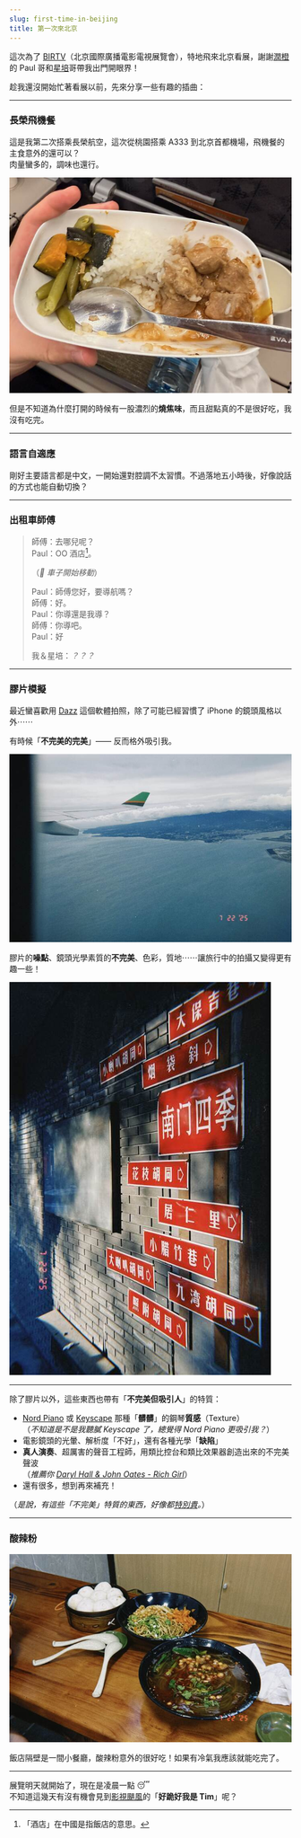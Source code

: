 ```yaml
---
slug: first-time-in-beijing
title: 第一次來北京
---
```

這次為了 [BIRTV](https://www.birtv.com/2025/)（北京國際廣播電影電視展覽會），特地飛來北京看展，謝謝[潤橙](https://reun.com.tw/)的 Paul 哥和[星培](https://www.youtube.com/c/%E6%98%9F%E5%9F%B9Jasper)哥帶我出門開眼界！

趁我還沒開始忙著看展以前，先來分享一些有趣的插曲：

---

### 長榮飛機餐

這是我第二次搭乘長榮航空，這次從桃園搭乘 A333 到北京首都機場，飛機餐的主食意外的還可以？  
肉量蠻多的，調味也還行。

![吃到一半的飛機餐](2025-07-22-airline-meal.jpeg)

但是不知道為什麼打開的時候有一股濃烈的**燒焦味**，而且甜點真的不是很好吃，我沒有吃完。

---
### 語言自適應

剛好主要語言都是中文，一開始還對腔調不太習慣。不過落地五小時後，好像說話的方式也能自動切換？

---
### 出租車師傅

> 師傅：去哪兒呢？  
> Paul：OO 酒店[^1]。  
>  
> （_🚗 車子開始移動_）  
>   
> Paul：師傅您好，要導航嗎？  
> 師傅：好。  
> Paul：你導還是我導？  
> 師傅：你導吧。  
> Paul：好  
>  
> 我＆星培：_？？？_

---

### 膠片模擬

最近蠻喜歡用 [Dazz](http://dazz.ltd/) 這個軟體拍照，除了可能已經習慣了 iPhone 的鏡頭風格以外⋯⋯

有時候「**不完美的完美**」—— 反而格外吸引我。

![窗外的風景](2025-07-22-plane-window.jpeg)

膠片的**噪點**、鏡頭光學素質的**不完美**、色彩，質地⋯⋯讓旅行中的拍攝又變得更有趣一些！

![餐廳外面的夕陽光影](2025-07-22-street.jpeg)

---

除了膠片以外，這些東西也帶有「**不完美但吸引人**」的特質：

- [Nord Piano](https://www.nordkeyboards.com/sounds/piano-library/white-grand/) 或 [Keyscape](https://youtu.be/4VlZ3OiRReM?si=NepTPuxbOAn0OYCg) 那種「**髒髒**」的鋼琴**質感**（Texture）   
  （_不知道是不是我聽膩 Keyscape 了，總覺得 Nord Piano 更吸引我？_）
- 電影鏡頭的光暈、解析度「不好」，還有各種光學「**缺陷**」
- **真人演奏**、超厲害的聲音工程師，用類比控台和類比效果器創造出來的不完美聲波  
  （_推薦你 [Daryl Hall & John Oates - Rich Girl](https://youtu.be/AmHE65RAkSY)_）
- 還有很多，想到再來補充！

（_是說，有這些「不完美」特質的東西，好像都[特別貴](https://www.thomann.co.uk/ams_neve_1073_dpd_preamp_stereo.htm)。_）

---
### 酸辣粉

![酸辣粉](2025-07-22-hot-noodles.jpg)

飯店隔壁是一間小餐廳，酸辣粉意外的很好吃！如果有冷氣我應該就能吃完了。

---

展覽明天就開始了，現在是凌晨一點 😴  
	不知道這幾天有沒有機會見到[影視颶風](https://zh.wikipedia.org/wiki/%E5%BD%B1%E8%A7%86%E9%A3%93%E9%A3%8E)的「**好跪好我是 Tim**」呢？

[^1]: 「酒店」在中國是指飯店的意思。
